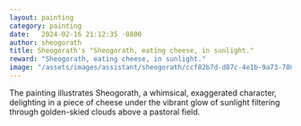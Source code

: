 ```yaml
---
layout: painting
category: painting
date:   2024-02-16 21:12:35 -0800
author: sheogorath
title: Sheogorath's "Sheogorath, eating cheese, in sunlight."
reward: "Sheogorath, eating cheese, in sunlight."
image: "/assets/images/assistant/sheogorath/ccf82b7d-d87c-4e1b-9a73-78081e9b1491.png"
---
```

The painting illustrates Sheogorath, a whimsical, exaggerated character, delighting in a piece of cheese under the vibrant glow of sunlight filtering through golden-skied clouds above a pastoral field.